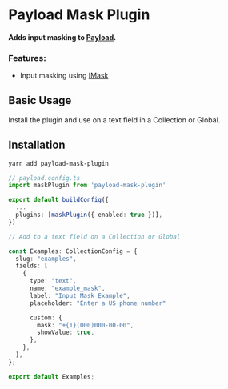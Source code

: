 # Payload Mask Plugin
#### Adds input masking to [Payload](https://payloadcms.com/).

### Features:

- Input masking using  [IMask](https://github.com/uNmAnNeR/imaskjs/tree/master?tab=readme-ov-file)


## Basic Usage

Install the plugin and use on a text field in a Collection or Global.

## Installation

```bash
yarn add payload-mask-plugin
```


```ts
// payload.config.ts
import maskPlugin from 'payload-mask-plugin'

export default buildConfig({
  ...
  plugins: [maskPlugin({ enabled: true })],
})
```

```ts
// Add to a text field on a Collection or Global

const Examples: CollectionConfig = {
  slug: "examples",
  fields: [
    {
      type: "text",
      name: "example_mask",
      label: "Input Mask Example",
      placeholder: "Enter a US phone number"

      custom: {
        mask: "+{1}(000)000-00-00",
        showValue: true,
      },
    },
  ],
};

export default Examples;
```
